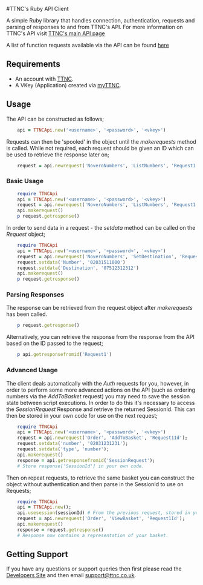 #TTNC's Ruby API Client

A simple Ruby library that handles connection, authentication, requests and parsing of responses to and from TTNC's API. For more information on TTNC's API visit [TTNC's main API page](http://www.ttnc.co.uk/other-services/ttnc-api)

A list of function requests available via the API can be found [here](http://www.ttnc.co.uk/help/api-functions)

## Requirements

- An account with [TTNC](http://www.ttnc.co.uk).
- A VKey (Application) created via [myTTNC](https://www.myttnc.co.uk).

## Usage

The API can be constructed as follows;
```ruby
	api = TTNCApi.new('<username>', '<password>', '<vkey>')
```

Requests can then be 'spooled' in the object until the *makerequests* method is called. While not required, each request should be given an ID which can be used to retrieve the response later on;

```ruby
	request = api.newrequest('NoveroNumbers', 'ListNumbers', 'Request1')
```

### Basic Usage
```ruby
	require TTNCApi
	api = TTNCApi.new('<username>', '<password>', '<vkey>')
	request = api.newrequest('NoveroNumbers', 'ListNumbers', 'Request1')
	api.makerequest()
	p request.getresponse()
```

In order to send data in a request - the *setdata* method can  be called on the *Request* object;

```ruby
	require TTNCApi
	api = TTNCApi.new('<username>', '<password>', '<vkey>')
	request = api.newrequest('NoveroNumbers', 'SetDestination', 'Request1')
	request.setdata('Number', '02031511000')
	request.setdata('Destination', '07512312312')
	api.makerequest()
	p request.getresponse()
```

### Parsing Responses

The response can be retrieved from the request object after *makerequests* has been called.
```ruby
	p request.getresponse()
```

Alternatively, you can retrieve the response from the response from the API based on the ID passed to the request;

```ruby
	p api.getresponsefromid('Request1')
```

### Advanced Usage

The client deals automatically with the *Auth* requests for you, however, in order to perform some more advanced actions on the API (such as ordering numbers via the *AddToBasket* request) you may need to save the session state between script executions. In order to do this it's necessary to access the *SessionRequest* Response and retrieve the returned SessionId. This can then be stored in your own code for use on the next request;

```ruby
	require TTNCApi
	api = TTNCApi.new('<username>', '<password>', '<vkey>')
	request = api.newrequest('Order', 'AddToBasket', 'Request1Id');
	request.setdata('number', '02031231231');
	request.setdata('type', 'number');
	api.makerequest()
	response = api.getresponsefromid('SessionRequest');
	# Store response['SessionId'] in your own code.
```

Then on repeat requests, to retrieve the same basket you can construct the object without authentication and then parse in the SessionId to use on Requests;

```ruby
	require TTNCApi
	api = TTNCApi.new();
	api.usesession(sessionId) # From the previous request, stored in your own code.
	request = api.newrequest('Order', 'ViewBasket', 'Request1Id');
	api.makerequest()
	response = request.getresponse()
	# Response now contains a representation of your basket.
```

## Getting Support

If you have any questions or support queries then first please read the [Developers Site](http://www.ttnc.co.uk/other-services/ttnc-api) and then email support@ttnc.co.uk.
